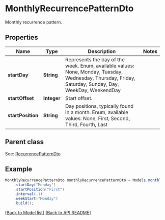 # MonthlyRecurrencePatternDto

Monthly recurrence pattern.             

## Properties
Name | Type | Description | Notes
------------ | ------------- | ------------- | -------------
**startDay** | **String** | Represents the day of the week. Enum, available values: None, Monday, Tuesday, Wednesday, Thursday, Friday, Saturday, Sunday, Day, WeekDay, WeekendDay | 
**startOffset** | **Integer** | Start offset.              | 
**startPosition** | **String** | Day positions, typically found in a month. Enum, available values: None, First, Second, Third, Fourth, Last | 

## Parent class

See: [RecurrencePatternDto](RecurrencePatternDto.md)


## Example
```java
MonthlyRecurrencePatternDto monthlyRecurrencePatternDto = Models.monthlyRecurrencePatternDto()
    .startDay("Monday")
    .startPosition("First")
    .interval(-1)
    .weekStart("Monday")
    .build();
```


[[Back to Model list]](Models.md) [[Back to API README]](README.md)
